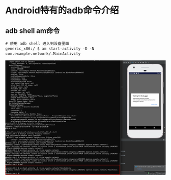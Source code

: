 # Android特有的adb命令介绍
## adb shell am命令

```shell
# 使用 adb shell 进入到设备里面
generic_x86:/ $ am start-activity -D -N com.example.network/.MainActivity
```

![img_1.png](img/img_1.png)